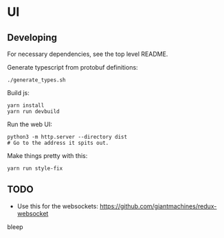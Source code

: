 # UI

## Developing
For necessary dependencies, see the top level README.

Generate typescript from protobuf definitions:
```
./generate_types.sh
```

Build js:
```
yarn install
yarn run devbuild
```
Run the web UI:
```
python3 -m http.server --directory dist
# Go to the address it spits out.
```

Make things pretty with this:
```
yarn run style-fix
```

## TODO
- Use this for the websockets: https://github.com/giantmachines/redux-websocket

bleep
